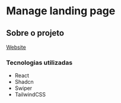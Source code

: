# Manage landing page

## Sobre o projeto
[Website](https://manage-landing-page-web.vercel.app/) 

### Tecnologias utilizadas
* React
* Shadcn
* Swiper
* TailwindCSS
